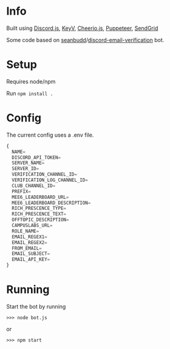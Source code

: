 # Info

Built using [Discord.js](https://discord.js.org), [KeyV](https://github.com/lukechilds/keyv), [Cheerio.js](https://cheerio.js.org), [Puppeteer](https://github.com/puppeteer/puppeteer), [SendGrid](https://github.com/sendgrid/sendgrid-nodejs)

Some code based on [seanbudd](https://github.com/seanbudd)/[discord-email-verification](https://github.com/seanbudd/discord-email-verification) bot.

# Setup

Requires node/npm

Run `npm install .`

# Config

The current config uses a .env file.


```js
{
  NAME=
  DISCORD_API_TOKEN=
  SERVER_NAME=
  SERVER_ID=
  VERIFICATION_CHANNEL_ID=
  VERIFICATION_LOG_CHANNEL_ID=
  CLUB_CHANNEL_ID=
  PREFIX=
  MEE6_LEADERBOARD_URL=
  MEE6_LEADERBOARD_DESCRIPTION=
  RICH_PRESCENCE_TYPE=
  RICH_PRESCENCE_TEXT=
  OFFTOPIC_DESCRIPTION=
  CAMPUSLABS_URL=
  ROLE_NAME=
  EMAIL_REGEX1=
  EMAIL_REGEX2=
  FROM_EMAIL=
  EMAIL_SUBJECT=
  EMAIL_API_KEY=
}
```

# Running

Start the bot by running

`>>> node bot.js`

or

`>>> npm start`
